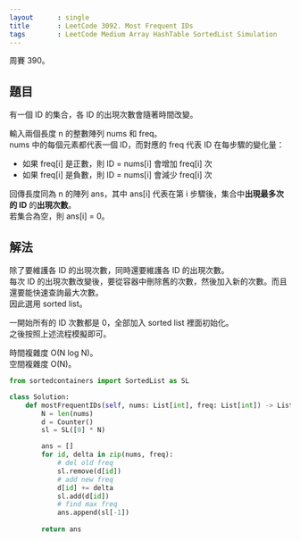 ```yaml
---
layout      : single
title       : LeetCode 3092. Most Frequent IDs
tags        : LeetCode Medium Array HashTable SortedList Simulation
---
```

周賽 390。

## 題目

有一個 ID 的集合，各 ID 的出現次數會隨著時間改變。  

輸入兩個長度 n 的整數陣列 nums 和 freq。  
nums 中的每個元素都代表一個 ID，而對應的 freq 代表 ID 在每步驟的變化量：  

- 如果 freq[i] 是正數，則 ID = nums[i] 會增加 freq[i] 次  
- 如果 freq[i] 是負數，則 ID = nums[i] 會減少 freq[i] 次  

回傳長度同為 n 的陣列 ans，其中 ans[i] 代表在第 i 步驟後，集合中**出現最多次的 ID** 的**出現次數**。  
若集合為空，則 ans[i] = 0。  

## 解法

除了要維護各 ID 的出現次數，同時還要維護各 ID 的出現次數。  
每次 ID 的出現次數改變後，要從容器中刪除舊的次數，然後加入新的次數。而且還要能快速查詢最大次數。  
因此選用 sorted list。  

一開始所有的 ID 次數都是 0，全部加入 sorted list 裡面初始化。  
之後按照上述流程模擬即可。  

時間複雜度 O(N log N)。  
空間複雜度 O(N)。  

```python
from sortedcontainers import SortedList as SL

class Solution:
    def mostFrequentIDs(self, nums: List[int], freq: List[int]) -> List[int]:
        N = len(nums)
        d = Counter()
        sl = SL([0] * N)

        ans = []
        for id, delta in zip(nums, freq):
            # del old freq
            sl.remove(d[id])
            # add new freq
            d[id] += delta
            sl.add(d[id])
            # find max freq
            ans.append(sl[-1])
            
        return ans
```
